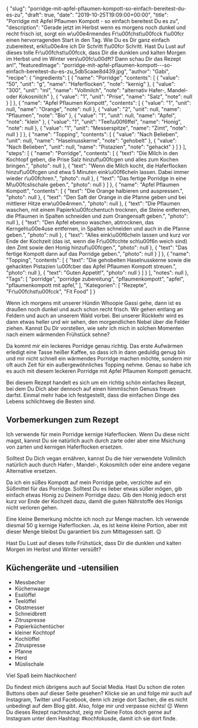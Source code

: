 {
    "slug": "porridge-mit-apfel-pflaumen-kompott-so-einfach-bereitest-du-es-zu",
    "draft": true,
    "date": "2019-10-25T19:09:00+00:00",
    "title": "Porridge mit Apfel Pflaumen Kompott - so einfach bereitest Du es zu",
    "description": "Gerade jetzt im Herbst wenn es morgens noch dunkel und recht frisch ist, sorgt ein w\u00e4rmendes Fr\u00fchst\u00fcck f\u00fcr einen hervorragenden Start in den Tag. Wie Du es Dir ganz einfach zubereitest, erkl\u00e4re ich Dir Schritt f\u00fcr Schritt. Hast Du Lust auf dieses tolle Fr\u00fchst\u00fcck, dass Dir die dunklen und kalten Morgen im Herbst und im Winter vers\u00fc\u00dft? Dann schau Dir das Rezept an!",
    "featuredImage": "porridge-mit-apfel-pflaumen-kompott---so-einfach-bereitest-du-es-zu_5db5caae8d439.jpg",
    "author": "Gabi",
    "recipe": {
        "ingredients": [
            {
                "name": "Porridge",
                "contents": [
                    {
                        "value": "50",
                        "unit": "g",
                        "name": "Haferflocken",
                        "note": "kernig"
                    },
                    {
                        "value": "300",
                        "unit": "ml",
                        "name": "Vollmilch",
                        "note": "alternativ Hafer-, Mandel- oder Kokosmilch"
                    },
                    {
                        "value": "1",
                        "unit": "Prise",
                        "name": "Salz",
                        "note": null
                    }
                ]
            },
            {
                "name": "Apfel Pflaumen Kompott",
                "contents": [
                    {
                        "value": "1",
                        "unit": null,
                        "name": "Orange",
                        "note": null
                    },
                    {
                        "value": "2",
                        "unit": null,
                        "name": "Pflaumen",
                        "note": "Bio"
                    },
                    {
                        "value": "1",
                        "unit": null,
                        "name": "Apfel",
                        "note": "klein"
                    },
                    {
                        "value": "1",
                        "unit": "Teel\u00f6ffel",
                        "name": "Honig",
                        "note": null
                    },
                    {
                        "value": "1",
                        "unit": "Messerspitze",
                        "name": "Zimt",
                        "note": null
                    }
                ]
            },
            {
                "name": "Topping",
                "contents": [
                    {
                        "value": "Nach Belieben",
                        "unit": null,
                        "name": "Haselnusskerne",
                        "note": "gehobelt"
                    },
                    {
                        "value": "Nach Belieben",
                        "unit": null,
                        "name": "Pistazien",
                        "note": "gehackt"
                    }
                ]
            }
        ],
        "steps": [
            {
                "name": "Porridge",
                "contents": [
                    {
                        "text": "Die Milch in den Kochtopf geben, die Prise Salz hinzuf\u00fcgen und alles zum Kochen bringen.",
                        "photo": null
                    },
                    {
                        "text": "Wenn die Milch kocht, die Haferflocken hinzuf\u00fcgen und etwa 5 Minuten eink\u00f6cheln lassen. Dabei immer wieder r\u00fchren.",
                        "photo": null
                    },
                    {
                        "text": "Das fertige Porridge in eine M\u00fcslischale geben.",
                        "photo": null
                    }
                ]
            },
            {
                "name": "Apfel Pflaumen Kompott",
                "contents": [
                    {
                        "text": "Die Orange halbieren und auspressen.",
                        "photo": null
                    },
                    {
                        "text": "Den Saft der Orange in die Pfanne geben und bei mittlerer Hitze erw\u00e4rmen.",
                        "photo": null
                    },
                    {
                        "text": "Die Pflaumen waschen, mit einem Papierk\u00fcchentuch trocknen, die Steine entfernen, die Pflaumen in Spalten schneiden und zum Orangensaft geben.",
                        "photo": null
                    },
                    {
                        "text": "Den Apfel ebenso waschen, abtrocknen, das Kerngeh\u00e4use entfernen, in Spalten schneiden und auch in die Pfanne geben.",
                        "photo": null
                    },
                    {
                        "text": "Alles eink\u00f6cheln lassen und kurz vor Ende der Kochzeit (das ist, wenn die Fr\u00fcchte sch\u00f6n weich sind) den Zimt sowie den Honig hinzuf\u00fcgen.",
                        "photo": null
                    },
                    {
                        "text": "Das fertige Kompott dann auf das Porridge geben.",
                        "photo": null
                    }
                ]
            },
            {
                "name": "Topping",
                "contents": [
                    {
                        "text": "Die gehobelten Haselnusskerne sowie die gehackten Pistazien \u00fcber das Apfel Pflaumen Kompott streuen.",
                        "photo": null
                    },
                    {
                        "text": "Guten Appetit!",
                        "photo": null
                    }
                ]
            }
        ],
        "notes": null
    },
    "Tags": [
        "porridge",
        "porridge zubereitung",
        "pflaumenkompott",
        "apfel",
        "pflaumenkompott mit apfel,"
    ],
    "Kategorien": [
        "Rezepte",
        "Fr\u00fchst\u00fcck",
        "Fit Food"
    ]
}

Wenn ich morgens mit unserer Hündin Whoopie Gassi gehe, dann ist es draußen noch dunkel und auch schon recht frisch. Wir gehen entlang an Feldern und auch an unserem Wald vorbei. Bei unserer Rückkehr wird es dann etwas heller und wir sehen, den morgendlichen Nebel über die Felder ziehen. Kannst Du Dir vorstellen, wie sehr ich mich in solchen Momenten nach einem wärmenden Frühstück sehne?

Da kommt mir ein leckeres Porridge genau richtig. Das erste Aufwärmen erledigt eine Tasse heißer Kaffee, so dass ich in dann geduldig genug bin und mir nicht schnell ein wärmendes Porridge machen möchte, sondern mir oft auch Zeit für ein außergewöhnliches Topping nehme. Genau so habe ich es auch mit diesem leckeren Porridge mit Apfel Pflaumen Kompott gemacht.

Bei diesem Rezept handelt es sich um ein richtig schön einfaches Rezept, bei dem Du Dich aber dennoch auf einen himmlischen Genuss freuen darfst. Einmal mehr habe ich festgestellt, dass die einfachen Dinge des Lebens schlichtweg die Besten sind.

## Vorbemerkungen zum Rezept

Ich verwende für mein Porridge kernige Haferflocken. Wenn Du diese nicht magst, kannst Du sie natürlich auch durch zarte oder aber eine Msichung von zarten und kernigen Haferflocken ersetzen.

Solltest Du Dich vegan ernähren, kannst Du die hier verwendete Vollmilch natürlich auch durch Hafer-, Mandel-, Kokosmilch oder eine andere vegane Alternative ersetzen.

Da ich ein süßes Kompott auf mein Porridge gebe, verzichte auf ein Süßmittel für das Porridge. Solltest Du es lieber etwas süßer mögen, gib einfach etwas Honig zu Deinem Porridge dazu. Gib den Honig jedoch erst kurz vor Ende der Kochzeit dazu, damit die guten Nährstoffe des Honigs nicht verloren gehen.

Eine kleine Bemerkung möchte ich noch zur Menge machen. Ich verwende diesmal 50 g kernige Haferflocken. Ja, es ist keine kleine Portion, aber mit dieser Menge bleibst Du garantiert bis zum Mittagessen satt. 😉

Hast Du Lust auf dieses tolle Frühstück, dass Dir die dunklen und kalten Morgen im Herbst und Winter versüßt?

## Küchengeräte und -utensilien

- Messbecher
- Küchenwaage
- Esslöffel
- Teelöffel
- Obstmesser
- Schneidbrett
- Zitruspresse
- Papierküchentücher
- kleiner Kochtopf
- Kochlöffel
- Zitruspresse
- Pfanne
- Herd
- Müslischale


Viel Spaß beim Nachkochen!



Du findest mich übrigens auch auf Social Media. Hast Du schon die roten Buttons oben auf dieser Seite gesehen? Klicke sie an und folge mir auch auf Instagram, Twitter und Facebook, denn ich zeige dort Sachen, die es nicht unbedingt auf dem Blog gibt. Also, folge mir und verpasse nichts! 😉 Wenn Du dieses Rezept nachmachst, zeig mir Deine Fotos doch gerne auf Instagram unter dem Hashtag: #kochfokusde, damit ich sie dort finde.